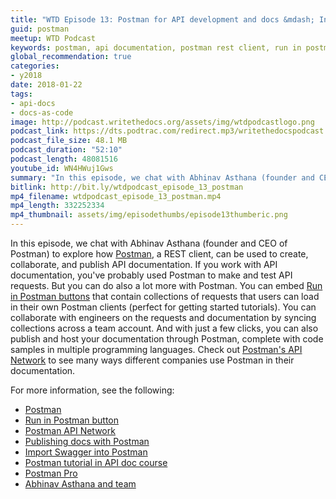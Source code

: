 ```yaml
---
title: "WTD Episode 13: Postman for API development and docs &mdash; Interview with Postman Founder"
guid: postman
meetup: WTD Podcast
keywords: postman, api documentation, postman rest client, run in postman button
global_recommendation: true
categories:
- y2018
date: 2018-01-22
tags:
- api-docs
- docs-as-code
image: http://podcast.writethedocs.org/assets/img/wtdpodcastlogo.png
podcast_link: https://dts.podtrac.com/redirect.mp3/writethedocspodcast.org/wtdpodcast_episode_13_postman.mp3
podcast_file_size: 48.1 MB
podcast_duration: "52:10"
podcast_length: 48081516
youtube_id: WN4HWuj1Gws
summary: "In this episode, we chat with Abhinav Asthana (founder and CEO of Postman) to explore how Postman, a REST client, can be used to create, collaborate, and publish API documentation. If you work with API documentation, you've probably used Postman to make and test API requests. But you can do also a lot more with Postman. You can embed Run in Postman buttons that contain collections of requests that users can load in their own Postman clients (perfect for getting started tutorials). You can collaborate with engineers on the requests and documentation by syncing collections across a team account. And with just a few clicks, you can also publish and host your documentation through Postman, complete with code samples in multiple programming languages. Check out Postman's API Network to see many ways different companies use Postman in their documentation."
bitlink: http://bit.ly/wtdpodcast_episode_13_postman
mp4_filename: wtdpodcast_episode_13_postman.mp4
mp4_length: 332252334
mp4_thumbnail: assets/img/episodethumbs/episode13thumberic.png
---
```


In this episode, we chat with Abhinav Asthana (founder and CEO of Postman) to explore how [Postman](https://www.getpostman.com/), a REST client, can be used to create, collaborate, and publish API documentation. If you work with API documentation, you've probably used Postman to make and test API requests. But you can do also a lot more with Postman. You can embed [Run in Postman buttons](https://www.getpostman.com/docs/postman_for_publishers/run_button/creating_run_button) that contain collections of requests that users can load in their own Postman clients (perfect for getting started tutorials). You can collaborate with engineers on the requests and documentation by syncing collections across a team account. And with just a few clicks, you can also publish and host your documentation through Postman, complete with code samples in multiple programming languages. Check out [Postman's API Network](https://www.getpostman.com/api-network/) to see many ways different companies use Postman in their documentation.

For more information, see the following:

* [Postman](https://www.getpostman.com/)
* [Run in Postman button](https://www.getpostman.com/docs/postman_for_publishers/run_button/creating_run_button)
* [Postman API Network](https://www.getpostman.com/api-network/)
* [Publishing docs with Postman](https://www.getpostman.com/docs/postman/api_documentation/publishing_public_docs)
* [Import Swagger into Postman](https://www.getpostman.com/docs/postman/collections/data_formats)
* [Postman tutorial in API doc course](https://idratherbewriting.com/learnapidoc/docapis_postman.html)
* [Postman Pro](https://www.getpostman.com/docs/pro/what_is_pro)
* [Abhinav Asthana and team](https://www.getpostman.com/team)

